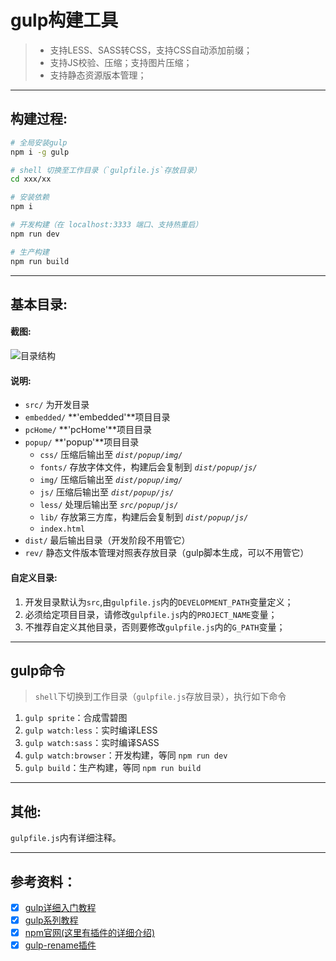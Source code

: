 # gulp构建工具
> * 支持LESS、SASS转CSS，支持CSS自动添加前缀；
> * 支持JS校验、压缩；支持图片压缩；
> * 支持静态资源版本管理；

---
## 构建过程:
``` bash
# 全局安装gulp
npm i -g gulp

# shell 切换至工作目录（`gulpfile.js`存放目录）
cd xxx/xx

# 安装依赖
npm i

# 开发构建（在 localhost:3333 端口、支持热重启）
npm run dev

# 生产构建
npm run build
```

---
## 基本目录:
#### 截图:
![目录结构](https://github.com/no-nothing/gulp/blob/master/README/catalogue.jpg)

#### 说明:
- `src/` 为开发目录
 - `embedded/` **'embedded'**项目目录
 - `pcHome/` **'pcHome'**项目目录
 - `popup/` **'popup'**项目目录
    - `css/` 压缩后输出至 *`dist/popup/img/`*
    - `fonts/` 存放字体文件，构建后会复制到 *`dist/popup/js/`*
    - `img/` 压缩后输出至 *`dist/popup/img/`*
    - `js/` 压缩后输出至 *`dist/popup/js/`*
    - `less/` 处理后输出至 *`src/popup/js/`*
    - `lib/` 存放第三方库，构建后会复制到 *`dist/popup/js/`*
    - `index.html`
- `dist/` 最后输出目录（开发阶段不用管它）
- `rev/` 静态文件版本管理对照表存放目录（gulp脚本生成，可以不用管它）

#### 自定义目录:
1. 开发目录默认为`src`,由`gulpfile.js`内的`DEVELOPMENT_PATH`变量定义；
2. 必须给定项目目录，请修改`gulpfile.js`内的`PROJECT_NAME`变量；
3. 不推荐自定义其他目录，否则要修改`gulpfile.js`内的`G_PATH`变量；

---
## gulp命令
> `shell`下切换到工作目录（`gulpfile.js`存放目录），执行如下命令

1. `gulp sprite`：合成雪碧图
2. `gulp watch:less`：实时编译LESS
3. `gulp watch:sass`：实时编译SASS
4. `gulp watch:browser`：开发构建，等同 `npm run dev`
5. `gulp build`：生产构建，等同 `npm run build`

---
## 其他:
`gulpfile.js`内有详细注释。

---
## 参考资料：
- [x] [gulp详细入门教程](http://www.ydcss.com/archives/18) 
- [x] [gulp系列教程](https://gold.xitu.io/entry/568f915700b0bca0ca22768e)
- [x] [npm官网(这里有插件的详细介绍)](https://www.npmjs.com/)
- [x] [gulp-rename插件](https://segmentfault.com/q/1010000006872625)
